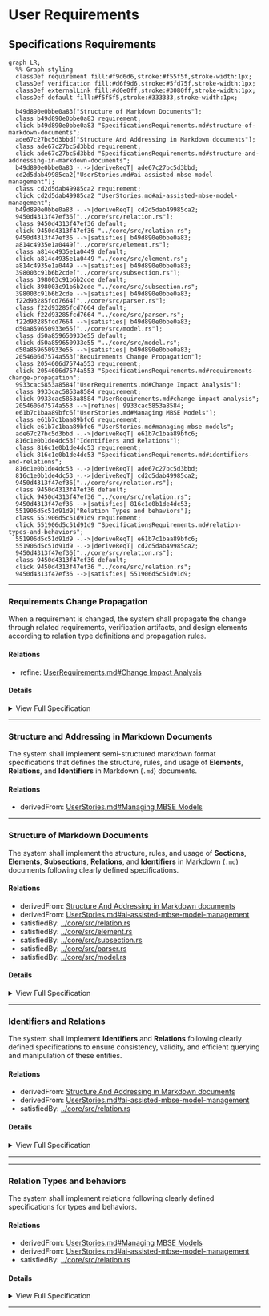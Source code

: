 # User Requirements

## Specifications Requirements
```mermaid
graph LR;
  %% Graph styling
  classDef requirement fill:#f9d6d6,stroke:#f55f5f,stroke-width:1px;
  classDef verification fill:#d6f9d6,stroke:#5fd75f,stroke-width:1px;
  classDef externalLink fill:#d0e0ff,stroke:#3080ff,stroke-width:1px;
  classDef default fill:#f5f5f5,stroke:#333333,stroke-width:1px;

  b49d890e0bbe0a83["Structure of Markdown Documents"];
  class b49d890e0bbe0a83 requirement;
  click b49d890e0bbe0a83 "SpecificationsRequirements.md#structure-of-markdown-documents";
  ade67c27bc5d3bbd["Structure And Addressing in Markdown documents"];
  class ade67c27bc5d3bbd requirement;
  click ade67c27bc5d3bbd "SpecificationsRequirements.md#structure-and-addressing-in-markdown-documents";
  b49d890e0bbe0a83 -.->|deriveReqT| ade67c27bc5d3bbd;
  cd2d5dab49985ca2["UserStories.md#ai-assisted-mbse-model-management"];
  class cd2d5dab49985ca2 requirement;
  click cd2d5dab49985ca2 "UserStories.md#ai-assisted-mbse-model-management";
  b49d890e0bbe0a83 -.->|deriveReqT| cd2d5dab49985ca2;
  9450d4313f47ef36["../core/src/relation.rs"];
  class 9450d4313f47ef36 default;
  click 9450d4313f47ef36 "../core/src/relation.rs";
  9450d4313f47ef36 -->|satisfies| b49d890e0bbe0a83;
  a814c4935e1a0449["../core/src/element.rs"];
  class a814c4935e1a0449 default;
  click a814c4935e1a0449 "../core/src/element.rs";
  a814c4935e1a0449 -->|satisfies| b49d890e0bbe0a83;
  398003c91b6b2cde["../core/src/subsection.rs"];
  class 398003c91b6b2cde default;
  click 398003c91b6b2cde "../core/src/subsection.rs";
  398003c91b6b2cde -->|satisfies| b49d890e0bbe0a83;
  f22d93285fcd7664["../core/src/parser.rs"];
  class f22d93285fcd7664 default;
  click f22d93285fcd7664 "../core/src/parser.rs";
  f22d93285fcd7664 -->|satisfies| b49d890e0bbe0a83;
  d50a859650933e55["../core/src/model.rs"];
  class d50a859650933e55 default;
  click d50a859650933e55 "../core/src/model.rs";
  d50a859650933e55 -->|satisfies| b49d890e0bbe0a83;
  2054606d7574a553["Requirements Change Propagation"];
  class 2054606d7574a553 requirement;
  click 2054606d7574a553 "SpecificationsRequirements.md#requirements-change-propagation";
  9933cac5853a8584["UserRequirements.md#Change Impact Analysis"];
  class 9933cac5853a8584 requirement;
  click 9933cac5853a8584 "UserRequirements.md#change-impact-analysis";
  2054606d7574a553 -->|refines| 9933cac5853a8584;
  e61b7c1baa89bfc6["UserStories.md#Managing MBSE Models"];
  class e61b7c1baa89bfc6 requirement;
  click e61b7c1baa89bfc6 "UserStories.md#managing-mbse-models";
  ade67c27bc5d3bbd -.->|deriveReqT| e61b7c1baa89bfc6;
  816c1e0b1de4dc53["Identifiers and Relations"];
  class 816c1e0b1de4dc53 requirement;
  click 816c1e0b1de4dc53 "SpecificationsRequirements.md#identifiers-and-relations";
  816c1e0b1de4dc53 -.->|deriveReqT| ade67c27bc5d3bbd;
  816c1e0b1de4dc53 -.->|deriveReqT| cd2d5dab49985ca2;
  9450d4313f47ef36["../core/src/relation.rs"];
  class 9450d4313f47ef36 default;
  click 9450d4313f47ef36 "../core/src/relation.rs";
  9450d4313f47ef36 -->|satisfies| 816c1e0b1de4dc53;
  551906d5c51d91d9["Relation Types and behaviors"];
  class 551906d5c51d91d9 requirement;
  click 551906d5c51d91d9 "SpecificationsRequirements.md#relation-types-and-behaviors";
  551906d5c51d91d9 -.->|deriveReqT| e61b7c1baa89bfc6;
  551906d5c51d91d9 -.->|deriveReqT| cd2d5dab49985ca2;
  9450d4313f47ef36["../core/src/relation.rs"];
  class 9450d4313f47ef36 default;
  click 9450d4313f47ef36 "../core/src/relation.rs";
  9450d4313f47ef36 -->|satisfies| 551906d5c51d91d9;
```

---

### Requirements Change Propagation

When a requirement is changed, the system shall propagate the change through related requirements, verification artifacts, and design elements according to relation type definitions and propagation rules.

#### Relations
  * refine: [UserRequirements.md#Change Impact Analysis](UserRequirements.md#change-impact-analysis)

#### Details


<details>
<summary>View Full Specification</summary>


## Change Impact Propagation in Requirements

Requirements are interconnected through relations, and changes to a requirement may affect related requirements, verification methods, design specifications, or software components.

Changes propagate based on the relation type, which determines the impact direction and scope.

Changes to high-level requirements cascade down to implementation.
Verification artifacts must be marked for revalidation to reflect changes.
Automated tools should flag all impacted requirements for review.

### Relation Categories for Change Propagation

For change propagation purposes, relations can be categorized into several groups:

1. **Hierarchical Relations** - Changes propagate from parent to child elements (contain, derivedFrom, refinedBy)
2. **Satisfaction Relations** - Changes to requirements affect implementations (satisfiedBy)
3. **Verification Relations** - Changes to requirements invalidate verifications (verifiedBy)
4. **Traceability Relations** - No change propagation, for documentation only (trace)

---


## Change Propagation Mechanism

When a requirement changes, impact analysis must be conducted based on its relations. The following mechanism ensures traceability and controlled updates.

- Identify Impacted Relations
  - When a requirement is modified, check its Relations subsection to identify linked elements.
- Determine Change Propagation Scope
  - Apply the rules in Relation Types and Change Propagation Rules to assess whether the change affects child requirements, design artifacts, verification, or other linked documents.
- Invalidate Affected Elements
  - If a related element is impacted, flag it for review.  
  - Example: If a requirement verified by a test changes, the test must be reviewed.
- Require Re-validation or Re-design
  - If changes affect satisfaction (e.g., code or architecture), update the relevant design.  
  - If changes affect verification, update test cases or validation documents.
- If a change results in a requirement being merged, split, or removed, update its Relations to maintain traceability.

## Examples of Change Propagation


### Parent-Child Requirement Change

```markdown

---

### Parent Requirement
This requirement defines a high-level system constraint.

#### Relations
  * contain: [Child Requirement](#child-requirement)


---

### Child Requirement
This requirement defines additional functionality.

```

If Parent Requirement changes, Child Requirement must be reviewed and updated.


---

### Requirement Satisfied by a Design Specification

```markdown

---

### Functional Requirement

The system shall process transactions within 500ms.

#### Relations
  * satisfiedBy: [architecture/system_design.md/Performance Constraints](architecture/system_design.md#performance-constraints)
```

If Functional Requirement changes, Performance Constraints in the architecture document must be updated.



---

### Requirement Verified by a Test

```

---

### Safety Requirement

The system shall shut down if temperature exceeds 100°C.

#### Relations
  * verifiedBy: [test_cases/safety_verification.md/Overheat Shutdown Test](test_cases/safety_verification.md#overheat-shutdown-test)

```

If Safety Requirement changes, the Overheat Shutdown Test must be reviewed for update and executed again for verification.



---

### Example of Multi-Level Change Propagation in Requirements

The following analysis explains how a **change in the requirement**  propagates through multiple levels of related requirements, impacting their definitions, design artifacts, and verification processes.

---

```
### Root Requirement: System Power Management

The system shall implement power-saving mechanisms to optimize battery usage.  

---

### Power Saving Mode

The system shall activate power-saving mode when the battery level drops below 20%.  

#### Relations
  * deriveFrom: [System Power Management](#system-power-management)
  * satisfiedBy: [software/power_control.md](software/power_control.md)
  * verifiedBy: [test_cases/power_saving.md](test_cases/power_saving.md)

---

### CPU Power Reduction

The system shall reduce CPU frequency by 30% in power-saving mode.  

#### Relations
  * deriveFrom: [Power Saving Mode](#power-saving-mode)
  * satisfiedBy: [firmware/cpu_manager.md](firmware/cpu_manager.md)
  * verifiedBy: [test_cases/cpu_throttling.md](test_cases/cpu_throttling.md)

---

### Screen Brightness Adjustment

The system shall reduce screen brightness by 40% in power-saving mode.  

#### Relations
  * deriveFrom: [Power Saving Mode](#power-saving-mode)
  * verifiedBy: [test_cases/screen_brightness.md](test_cases/screen_brightness.md)

---

### Battery Optimization

The system shall disable non-essential background services when battery levels drop below 15%.  

#### Relations
  * deriveFrom: [System Power Management](#system-power-management)
  * satisfiedBy: [software/battery_manager.md](software/battery_manager.md)
  * verifiedBy: [test_cases/battery_saving.md](test_cases/battery_saving.md)

---

### Network Power Optimization
The system shall reduce network polling frequency when battery levels drop below 15%.  

#### Relations
  * deriveFrom: [Battery Optimization](#battery-optimization)
  * satisfiedBy: [software/network_manager.md](software/network_manager.md)
```

**Power Saving Mode** requirment has been changed to:
>The system shall activate power-saving mode when the battery level drops below 30%.


Change Propagation Flow:
1. A **change** in **Power Saving Mode** flows **downward** to **CPU Power Reduction**.
2. A **change** in **Power Saving Mode** flows **downward** to **Screen Brightness Adjustment**.
3. Additionally, all **satisfiedBy** and **verifiedBy** relations from affected requirements must be reviewed:
   - **Power Saving Mode** → **software/power_control.md** (implementation) & **test_cases/power_saving.md** (verification).  
   - **CPU Power Reduction** → **firmware/cpu_manager.md** (implementation) & **test_cases/cpu_throttling.md** (verification).  
   - **Screen Brightness Adjustment** → **[test_cases/screen_brightness.md** (verification).  


Mermaid diagram showing relations:
```mermaid
flowchart TD;
    %% Define Classes
    classDef requirement fill:#D0E0FF,stroke:#0066FF,stroke-width:2px;
    classDef implementation fill:#DFFFD0,stroke:#009900,stroke-width:2px;
    classDef verification fill:#FFF7B3,stroke:#CC9900,stroke-width:2px;

    %% Requirements Hierarchy
    A[System Power Management]:::requirement
    A -->|deriveReqt| B[Power Saving Mode]:::requirement
    B -->|deriveReqt| C[CPU Power Reduction]:::requirement
    B -->|deriveReqt| D[Screen Brightness Adjustment]:::requirement
    A -->|deriveReqt| E[Battery Optimization]:::requirement 
    E -->|deriveReqt| G[Network Power Optimization]:::requirement

    %% Implementations (Satisfied By)
    B -->|satisfiedBy| SB1[software/power_control.md]:::implementation
    C -->|satisfiedBy| SB2[firmware/cpu_manager.md]:::implementation
    E -->|satisfiedBy| SB3[software/battery_manager.md]:::implementation
    G -->|satisfiedBy| SB4[software/network_manager.md]:::implementation

    %% Verifications (Verified By)
    B -->|verifiedBy| VB1[test_cases/power_saving.md]:::verification
    C -->|verifiedBy| VB2[test_cases/cpu_throttling.md]:::verification
    D -->|verifiedBy| VB3[test_cases/screen_brightness.md]:::verification
    E -->|verifiedBy| VB4[test_cases/battery_saving.md]:::verification
```

Legend:
- **🟦 Requirements (Blue)** → Directly from your provided requirements.  
- **🟩 Implementations (Green)** → Only **satisfiedBy** links
- **🟨 Verifications (Yellow)** → Only **verifiedBy** links

Change propagation flow diagram:
```mermaid
flowchart TD;
    %% Define Classes
    classDef requirement fill:#D0E0FF,stroke:#0066FF,stroke-width:2px;
    classDef implementation fill:#DFFFD0,stroke:#009900,stroke-width:2px;
    classDef verification fill:#FFF7B3,stroke:#CC9900,stroke-width:2px;
    classDef changed fill:#FFDD57,stroke:#FF7700,stroke-width:2px;
    classDef impacted fill:#FFAAAA,stroke:#FF0000,stroke-width:2px;
    classDef validate fill:#E0D0FF,stroke:#6600CC,stroke-width:2px;

    %% Change Propagation Paths
    B[Power Saving Mode]
    B -->|Impacts| A[CPU Power Reduction]:::impacted
    B -->|Impacts| D[Screen Brightness Adjustment]:::impacted

    %% Impact on Implementation (Code / Design)
    B -->|Requires Update| SB1[software/power_control.md]:::implementation
    A -->|Requires Update| SB2[firmware/cpu_manager.md]:::implementation


    %% Impact on Verification (Test Cases)
    B -->|Revalidate + Maybe Requires Update| VB1[test_cases/power_saving.md]:::verification
    D -->|Revalidate + Maybe Requires Update| VB3[test_cases/screen_brightness.md]:::verification
    A -->|Revalidate + Maybe Requires Update| VB4[test_cases/cpu_throttling.md]:::verification
    

    %% Arrange Classes
    class C changed;
    class A,B,D,E,G impacted;
    class SB1,SB2,SB3,SB4 implementation;
    class VB1,VB2,VB3,VB4 verification;
    class V validate;


```

</details>

---

### Structure and Addressing in Markdown Documents

The system shall implement semi-structured markdown format specifications that defines the structure, rules, and usage of **Elements**, **Relations**, and **Identifiers** in Markdown (`.md`) documents. 

#### Relations
  * derivedFrom: [UserStories.md#Managing MBSE Models](UserStories.md#managing-mbse-models)

---

### Structure of Markdown Documents

The system shall implement the structure, rules, and usage of **Sections**, **Elements**, **Subsections**, **Relations**, and **Identifiers** in Markdown (`.md`) documents following clearly defined specifications.

#### Relations
  * derivedFrom: [Structure And Addressing in Markdown documents](#structure-and-addressing-in-markdown-documents)  
  * derivedFrom: [UserStories.md#ai-assisted-mbse-model-management](UserStories.md#ai-assisted-mbse-model-management)
  * satisfiedBy: [../core/src/relation.rs](../core/src/relation.rs)
  * satisfiedBy: [../core/src/element.rs](../core/src/element.rs)
  * satisfiedBy: [../core/src/subsection.rs](../core/src/subsection.rs)      
  * satisfiedBy: [../core/src/parser.rs](../core/src/parser.rs)
  * satisfiedBy: [../core/src/model.rs](../core/src/model.rs)    

#### Details

<details>
<summary>View Full Specification</summary>


## Sections in Markdown Documents

A **Section** is used for grouping of similar requirements for easier management and visualizations. It starts with a `##` header and includes all system elements under that header until the next header of the same or higher hierarchy.

## Elements in Markdown Documents

An **Element** is a uniquely identifiable system element within a Markdown document. It starts with a `###` header and includes all content under that header until the next header of the same or higher hierarchy.

### Structure of an Element

1. **Element Header**
  - The `###` header defines the start of an element.
  - The text of the `###` header serves as the **element name**.
  - The element name must be unique within the same document to ensure unambiguous references.

2. **Element Content**
  - The element includes all content under the `###` header until:
    - The next `###` header, or
    - A higher-level header (`##`, `#`), or
    - The end of the document.
  - The content can include:
    - Text
    - Subheaders (e.g., `####`)
    - Bullet points, code blocks, tables, etc.


## Rules for Elements

1. **Header Format**:
   - An element must start with a 3 `###` header.
   - The `###` header text must not be empty.

2. **Uniqueness**:
   - Element names must be unique within the same file.
 
3. **Nested Subheaders**:
   - Subheaders within an element defined with 4 header (e.g., `####`) are part of the same element and do not create new elements.

4. **No Overlapping Content**:
   - Content in an element belongs exclusively to that element and cannot overlap with another.




### Examples of Elements

Single Element:
```markdown


### My Element

This is the content of My Element.

#### Subsection
Additional details about My Element.
```

Multiple Elements:
```


### Element One

This is the content of Element One.



### Element Two

This is the content of Element Two.
```

Nested Subheaders:
```


### Main Element
This is the main element content.

#### Subsection
Details about the subsection.

#### Another Subsection
More details about another subsection.
```



### Invalid Cases

Element headers empty:
```
###
```

Headers not unique within the same document:
```




### Duplicate
Content of the first duplicate.



### Duplicate
Content of the second duplicate.
```


## Sections in Markdown Documents

A **Section** is used for grouping of similar requirements for easier management and visualizations. It starts with a `##` header and includes all system elements under that header until the next header of the same or higher hierarchy.

## Elements in Markdown Documents

An **Element** is a uniquely identifiable system element within a Markdown document. It starts with a `###` header and includes all content under that header until the next header of the same or higher hierarchy.

### Structure of an Element

1. **Element Header**
  - The `###` header defines the start of an element.
  - The text of the `###` header serves as the **element name**.
  - The element name must be unique within the same document to ensure unambiguous references.

2. **Element Content**
  - The element includes all content under the `###` header until:
    - The next `###` header, or
    - A higher-level header (`##`, `#`), or
    - The end of the document.
  - The content can include:
    - Text
    - Subheaders (e.g., `####`)
    - Bullet points, code blocks, tables, etc.


## Rules for Elements

1. **Header Format**:
   - An element must start with a 3 `###` header.
   - The `###` header text must not be empty.

2. **Uniqueness**:
   - Element names must be unique within the same file.
 
3. **Nested Subheaders**:
   - Subheaders within an element defined with 4 header (e.g., `####`) are part of the same element and do not create new elements.

4. **No Overlapping Content**:
   - Content in an element belongs exclusively to that element and cannot overlap with another.

### Examples of Elements

Single Element:
```markdown


### My Element

This is the content of My Element.

#### Subsection
Additional details about My Element.
```

Multiple Elements:
```


### Element One

This is the content of Element One.



### Element Two

This is the content of Element Two.
```

Nested Subheaders:
```


### Main Element
This is the main element content.

#### Subsection
Details about the subsection.

#### Another Subsection
More details about another subsection.
```



### Invalid Cases

Element headers empty:
```
###
```

Headers not unique within the same document:
```

### Duplicate
Content of the first duplicate.


### Duplicate
Content of the second duplicate.
```

## Subsections in Markdown documents

An element may contain different **Subsections**, some of which are strictly defined, while others allow free-form content.
- **Reserved Subsections**: These subsections follow a predefined structure.
- **Other Subsections**: These allow additional descriptive or supporting information.

Subsections starts with the `#### Subsection Name` and ends either with new element or next subsection.
Subsection must be located **within an element chunk**.

The `#### ` header marks the beginning of the subsection.
It must appear directly within an element chunk, **following** the `###` header of the parent element and any preceding content, including previous subsections.
Each element chunk can have **at most one** `#### SubsectionName` subsection where 'SubsectionName' is a unique name of the subsection within an element.

The reserved subsections are:
 * Relations
 * Details
 * Properties
 * Metadata
 
Those have defines structure that must be followed.


### Details Subsection

Must be defined with a level 4 header: `#### Details`.

When parsing `#### Details` subsections, any markdown headers or elements within <details>...</details> tags are skipped.

The **#### Details** subsection within an element provides additional information directly related to the main requirement text.

- Content within the **Details** subsection is considered an **extension of the requirement text**.
- Any statements in the **Details** subsection hold the same validity as the main requirement text.

###  Relations Subsection

Must be defined with a level 4 header: `#### Relations`.

Duplicate relation entries within the same `#### Relations` subsection are not allowed.

### Metadata Subsection

Must be defined with a level 4 header: `#### Metadata`.

The metadata section of an element follows these rules:
1. Contains properties in list format: `* property_name: property_value`
2. Property entries are listed as bullet points (`*`), with **two spaces** (`  *`) of indentation followed by property_name + ': ' + property_value.
3. May include any custom properties, not just `type`

#### Reserved Properties

The following properties have special meaning:

- `type`: Defines the element type
  
- Additional reserved properties may be defined in future releases

#### Supported Element Types

Element types are identified through a reserved "type" metadata property. The following types are supported:
1. **requirement**: System requirment
2. **user-requirement**: User requirement
3. **verification**: For verification tests and validation procedures
4. **test-verification**: For verification tests and validation procedures
5. **analysis-verification**: For verification tests and validation procedures
6. **inspection-verification**: For verification tests and validation procedures
7. **demonstration-verification**: For verification tests and validation procedures
8. **other**: Custom element types defined by users

#### Type Determination

The type of an element is determined through the following process:

1. If a `#### Metadata` subsection exists and includes a `type` property, use that value
2. If no type is specified, default to `user-requirement`, if document is in the root of `specifications` folder, otherwise to `requirement` type.
3. Future versions may add more built-in types as needed

#### Example Metadata Section

```markdown

### My Element

This is a verification element.

#### Metadata
  * type: verification
  * priority: high
  * owner: team-a

#### Relations
* verifies: [Some Requirement](#some-requirement)
```

```markdown

### My Element

This is a verification element.

#### Details

Some details.

#### Metadata
  * type: verification
  * priority: high
  * owner: team-a

#### Relations
  * verifies: [Some Requirement](#some-requirement)
```

#### Verification Type Categories

The following verification types are supported:

1. **Default Verification Type**
   - `verification` - Verification through testing (equivalent to `test-verification`)

2. **Specific Verification Types**
   - `test-verification` - Explicit verification through testing with documented test procedures
   - `analysis-verification` - Verification through formal analysis of documentation or code
   - `inspection-verification` - Verification through formal inspection or review
   - `demonstration-verification` - Verification through demonstration in a realistic environment

These verification types align with standard systems engineering verification methods:
- **Test**: Verification through formal testing according to documented test procedures with expected outcomes
- **Analysis**: Verification through systematic analysis of artifacts without physical testing
- **Inspection**: Verification through examination of documentation, code, or physical components
- **Demonstration**: Verification through showing functionality in an operational-like environment


The appropriate verification type should be selected based on the nature of the requirement:
- **Test**: Verification through formal testing according to documented test procedures with expected outcomes
- **Analysis**: Verification through systematic analysis of artifacts without physical testing
- **Inspection**: Verification through examination of documentation, code, or physical components
- **Demonstration**: Verification through showing functionality in an operational-like environment

The appropriate verification type should be selected based on the nature of the requirement:
- **Test-verification**: Used when formal test procedures with expected outcomes are required
- **Analysis-verification**: Used when requirements can be verified through analysis of documentation or code
- **Inspection-verification**: Used when requirements can be verified through review of artifacts
- **Demonstration-verification**: Used when requirements can be verified by demonstrating functionality



</details>

---

### Identifiers and Relations

The system shall implement  **Identifiers** and **Relations** following clearly defined specifications to ensure consistency, validity, and efficient querying and manipulation of these entities.

#### Relations
  * derivedFrom: [Structure And Addressing in Markdown documents](#structure-and-addressing-in-markdown-documents)
  * derivedFrom: [UserStories.md#ai-assisted-mbse-model-management](UserStories.md#ai-assisted-mbse-model-management)  
  * satisfiedBy: [../core/src/relation.rs](../core/src/relation.rs)

#### Details

<details>
<summary>View Full Specification</summary>

## Identifiers in Markdown Documents

An **identifier** consists of a path following a filename with an extension (e.g., `file.md`) and optionally  **element** name (fragment).  

Every **element** in the system has unique identifier that depends on document it appears in, path of the document, and element name (fragment).

## Identifier in markdown document can be of several types

-**Identifier**
  - An internal system element reference represented as a string identifier.
  - **Example**: `"some-identifier"`
- **ExternalUrl**
  - An external URL represented as a string.
  - **Example**: `"https://example.com"`
- **InternalPath**
  - An internal filesystem file path
  - **Example**: `"../core/src/diagrams.rs"`
  
  
### Identifier Path Resolution Rules

- If an identifier **starts with `/`**, it is considered relative to the **git repository root folder**.
- If an identifier **does not start with `/`**, it is considered **relative** to the path of the document in which it appears.

Each **identifier** must uniquely reference either:
  - A **file**, or
  - An **element within a file**.

#### Identifier Path Resolution Examples

Assuming the **<git repository root> folder** is `project` and a file exists at `/path/to/project/documents/File1.md`:

| Identifier | Resolves to | Type  |
|------------|------------|-----------|
| `File2.md` | `project/documents/File2.md` | InternalPath |
| `subfolder/File3.md` | `project/documents/subfolder/File3.md` | InternalPath |
| `../File4.md` | `project/File4.md` | InternalPath |
| `/project/File4.md` | `project/File4.md` | InternalPath |
| `https://example.com` | `https://example.com` | ExternalUrl |
| `../Requirments#element-name` | `project/Requirments#element-name` | Identifier |

---

### Identifier Form Variations and Examples

System recognises 2 kinds of identifier that may appear in documents and relations:
 * Simple identifiers
 * GitHub-style Markdown Link Identifiers


Both Simple identifier and link part of GitHub-style markdown identifier can be etiher internal internal paths or external links (eg. starting with known scheme eg. https://)
 
 
When parsing identifiers, both styles are nomarlized into the same form used internally by the system.

As part of normailization process, element names are converted to **GitHub-style anchor link** fragments which are internal identifer representations:
  - Convert to **lowercase**.
  - Replace **spaces with hyphens (`-`)**.
  - Remove **disallowed characters**.
  - Remove **leading and trailing whitespace**.


#### 1. Simple Identifiers

Plain file or element references, following the path resolution rules.


Examples:

- File only identifier found in the document '<git repository root>/path/to/document.md'
```
file.md
```
  - Normalized to '<git repository root>/path/to/file.md'

- File with an element fragment in the document '<git repository root>/path/to/document.md':  
```
file.md#element name
```
  - Normalized to '<git repository root>/path/to/file.md#element-name'

- Relative path with an element fragment in the document '<git repository root>/path/to/document.md':  
```
../relative_path/file.md#element name
```
  - Normalized to '<git repository root>/path/file.md#element-name'

- Element name fragment only (within the same file) in the document '<git repository root>/path/to/document.md':  
```
#element name
```
  - Normalized to '<git repository root>/path/to/document.md#element-name'
  
  
- Relative path with the element fragment with special characters in the document '<git repository root>/path/to/document.md':
```
path/file.md#My Element (Draft)
```
  - Normalized to '<git repository root>/path/to/path/file.md##my-element-draft'
  

- Absolute path with the element fragment in any document:
```
/path/file.md#Elements
```
  - Normalized to '<git repository root>/path/file.md#elements'
  
       
#### 2. GitHub-style Markdown Link Identifiers

A valid GitHub-style Markdown link to a file or a fragment within a file.
Identifier is considered the **link** part of the markdown link: everything inside '(identifier)'.

Once link part is obtained from GitHub-style Markdown link, it is following same rules for normalization as **simple identifiers**. 
   
Examples:

- File link in '<git repository root>/path/to/document.md':  
```
[Specification](documents/specification.md)
```
  - Normalized to '<git repository root>/path/to/path/documents/specification.md'

- Fragment link in '<git repository root>/path/to/document.md':  :  
```
[My Element](documents/specification.md#my-element)
```
  - Normalized to '<git repository root>/path/to/path/documents/specification.md#my-element'

---


##  Relations in Markdown Documents

The `#### Relations` subsection specifies associations between elements, files, or other resources, forming the logical and dependency structure of the model.  

The `#### Relations` subsection:
- Is a dedicated part of an **element** section in Markdown document.
- Starts with the `#### Relations` header.
- Contains a list of relations in a specific format.


The `#### Relations` subsection must be located within an element chunk.
Each element chunk can have at most one `#### Relations` subsection.

The `#### Relations` header marks the beginning of the subsection.

The `#### Relations` subsection must appear directly within an element  chunk.
It must follow the `###` header of the parent element and any preceding content.


### Relation Structure

- Relation entries are listed as bullet points (`*`), with **two spaces** (`  *`) of indentation.

####  **Relation Format**
   - Relations follow this format:
     ```
     * relationType: **identifier**
     ```
   - Example:
     ```
     * dependsOn: [Element2](#element2)
     ```

####  **Relation Type**
   - Specifies the type of the relationship.
   - Allowed characters: `[a-zA-Z]`
   - Minimum length: **2 characters**  
   - Maximum length: **80 characters**  
   - Must be one of the predefined, case-sensitive types


####  **Target Identifier**
   - Specifies the target of the relation.
   - Must be a valid **Simple Identifier** or **Git Valid Markdown Link Identifier** as defined in this document.



---

### Examples of `#### Relations`

#### 1. **Simple Relations**
```markdown


### My Element
This is the content of My Element.

#### Relations
  * dependsOn: [Element2](#element2)
  * relatedTo: [path/to/anotherFile.md/Section3](path/to/anotherFile.html#section3)
  * uses: [file.md](file.html)
```

#### 2. **Relations with Special Characters**
```markdown


### API v2.0
Details about API version 2.0.

#### Relations
  * satisfies: [documents/specification.md#API: v2.0](documents/specification.html#api-v20)

```

#### 3. **Relation to an Element in the Same File**
If the referenced element exists within the same file, the identifier can be a fragment only.

```markdown

#### Relations
  * extends: [Another Section](#another-section)
```

#### 4. **Relative Path Relations**
If the referenced file is located in a subfolder relative to the current document, use a relative path.
```markdown

#### Relations
  * derive: [subfolder/details.md#refined-section](subfolder/details.html#refined-section)

```

#### 5. **Absolute Path Relations**

If the reference starts with /, it points to a file or element relative to the git repository root folder.

```markdown

#### Relations
  * verifiedBy: [/specifications.md#verification-steps](/specifications.html#verification-steps)

```

#### 6. **Invalid Relations Example**

```markdown

This element contains invalid relation entries.

#### Relations
  * derivedFrom: [Element2](#element2)
* InvalidEntry
* : MissingRelationType
  * trace: [path/to/file.md](path/to/file.html)
```

## Identifier Usage in Relations

Identifiers are used in relations to reference files or specific elements within files. Examples:

1. **Relation to a File**:
   ```markdown
   #### Relations
     * satisfiedBy: [documents/specification.md](documents/specification.html)
   ```
    
2. **Relation to an Element**:
   ```markdown
   #### Relations
     * derivedFrom: [documents/specification.md/section one](documents/specification.html#section-one)
   ```
   

## Valiation rules (TODO: add mising rules)

The system must validate relation usage according to these rules:
- Only the relation types defined in this registry are allowed
- Relations should connect elements of appropriate types (TODO: append spec with rules).
- Circular dependencies should be detected and reported
- Duplicate relation entries of same type and target are not allowed.
      

</details>

---

---

### Relation Types and behaviors

The system shall implement relations following clearly defined specifications for types and behaviors.

#### Relations
  * derivedFrom: [UserStories.md#Managing MBSE Models](UserStories.md#managing-mbse-models)
  * derivedFrom: [UserStories.md#ai-assisted-mbse-model-management](UserStories.md#ai-assisted-mbse-model-management)  
  * satisfiedBy: [../core/src/relation.rs](../core/src/relation.rs)

#### Details

<details>
<summary>View Full Specification</summary>


## Relation Type Definition

A relation type in Reqvire:
- Defines a semantic connection between elements
- Specifies the directionality of the relationship
- Determines change propagation behavior
- May have an opposite/inverse relation type

## Core Concepts

### Directionality

Relations have three possible directionality patterns:

1. **Forward** - The relation flows from the source element to the target element 
   - Example: `contain` points from a parent to a child element
   
2. **Backward** - The relation flows from the target element to the source element
   - Example: `derivedFrom` points from a child back to its parent element
   
3. **Neutral** - The relation has no inherent direction
   - Example: `trace` simply indicates a relationship without directionality

## Comprehensive Relation Type Table

| Relation Type | Direction | Opposite Type | Change Propagation | Description |
|---------------|-----------|---------------|-------------------|-------------|
| **containedBy** | Backward | contain | Parent → Child | Links a child element to its containing parent element |
| **contain** | Forward | containedBy | Parent → Child | Links a parent element to the child elements it contains |
| **derivedFrom** | Backward | derive | Parent → Child | Links a child element to the parent element it is derived from |
| **derive** | Forward | derivedFrom | Parent → Child | Links a parent element to child elements derived from it |
| **refine** | Forward | refinedBy | Parent → Child | Links a child element to parent elements that refines it |
| **refinedBy** | Backward | refine | Parent → Child | Links a parent element to a child element it refines it with more details  |
| **satisfiedBy** | Forward | satisfy | Requirement → Implementation | Links a requirement to elements that satisfy it |
| **satisfy** | Backward | satisfiedBy | Requirement → Implementation | Links an implementation to the requirement it satisfies |
| **verifiedBy** | Forward | verify | Requirement → Verification | Links a requirement to verification artifacts |
| **verify** | Backward | verifiedBy | Requirement → Verification | Links a verification artifact to the requirement it verifies |
| **trace** | Neutral | None | None (Documentation) | Establishes a trace relationship without change propagation |

## Relation Categories

Relations are grouped into logical categories based on their semantic meaning:

### 1. Parent-Child Hierarchical Relations

These relations define hierarchical structures within the model:

- **containedBy/contain**: Physical or logical containment hierarchy
- **derivedFrom/derive**: Derivation of elements from higher-level elements
- **refine/refinedBy**: Refinement relationships adding more detail

### 2. Satisfaction Relations

These relations connect requirements to implementations:

- **satisfiedBy/satisfy**: Links requirements to design, code, or architectural elements

### 3. Verification Relations

These relations connect requirements to verification elements:

- **verifiedBy/verify**: Links requirements to tests, validations, or other verification artifacts

### 4. Traceability Relations

These relations establish lightweight connections for documentation:

- **trace**: Simple non-directional traceability without strong semantic meaning or change propagation

## Change Impact Rules

When an element changes, the impact propagates according to these rules:

1. **Hierarchical Changes**:
   - Changes to parent elements propagate to all children
   - This includes containment, derivation, and refinement relationships

2. **Requirement Changes**:
   - Changes to requirements propagate to all satisfying implementations
   - Changes to requirements invalidate all verifications

3. **Implementation Changes**:
   - Changes to implementations rarely propagate upward to requirements
   - Implementations should be updated to maintain satisfaction

4. **Verification Changes**:
   - Changes to verification artifacts generally don't propagate
   - Verification updates may be needed after requirement changes

5. **Trace Relationships**:
   - Changes do not propagate through trace relationships
   - Trace relationships are used for documentation and discovery purposes only
   
</details>

---
